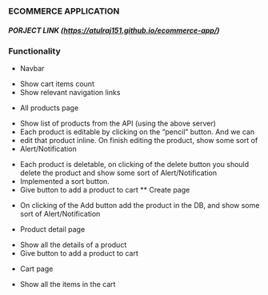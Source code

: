 ### ECOMMERCE APPLICATION
##### PORJECT LINK (https://atulraj151.github.io/ecommerce-app/)
### Functionality
* Navbar
 - Show cart items count 
 - Show relevant navigation links
* All products page
- Show list of products from the API (using the above server)
- Each product is editable by clicking on the “pencil” button. And we can
- edit that product inline. On finish editing the product, show some sort of
- Alert/Notification
* Each product is deletable, on clicking of the delete button you should
delete the product and show some sort of Alert/Notification
* Implemented a sort button.
* Give button to add a product to cart
** Create page
- On clicking of the Add button add the product in the DB, and show some
sort of Alert/Notification
* Product detail page
- Show all the details of a product
- Give button to add a product to cart
* Cart page
- Show all the items in the cart
